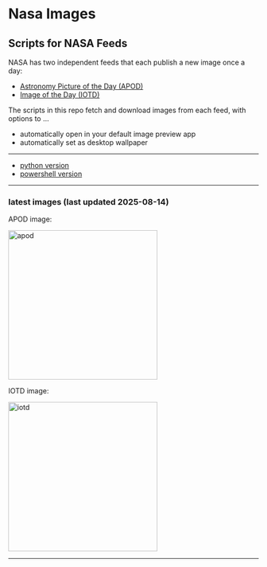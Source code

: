 # Nasa Images

## Scripts for NASA Feeds

NASA has two independent feeds that each publish a new image once a day:

- [Astronomy Picture of the Day (APOD)](https://apod.nasa.gov/apod/)
- [Image of the Day (IOTD)](https://www.nasa.gov/image-of-the-day/)

The scripts in this repo fetch and download images from each feed, with options to ...

- automatically open in your default image preview app
- automatically set as desktop wallpaper

---

- [python version](./python/README.md)
- [powershell version](./powershell/README.md)

---

### latest images (last updated 2025-08-14)

APOD image:

<a href="https://apod.nasa.gov/apod/image/2508/lrg_ngc6205.jpg"><img alt="apod" src="https://apod.nasa.gov/apod/image/2508/lrg_ngc6205.jpg" height="300" /></a>

IOTD image:

<a href="https://www.nasa.gov/image-detail/wildlife-photography-alligators/"><img alt="iotd" src="https://www.nasa.gov/wp-content/uploads/2025/08/ksc-20170508-ph-sww01-0018orig.jpg" height="300" /></a>

---
